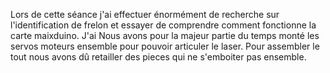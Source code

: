 Lors de cette séance j'ai effectuer énormément de recherche sur l'identification de frelon et essayer de comprendre comment fonctionne la carte maixduino.
J'ai 
Nous avons pour la majeur partie du temps monté les servos moteurs ensemble pour pouvoir articuler le laser. Pour assembler le tout nous avons dû retailler
des pieces qui ne s'emboiter pas ensemble.
